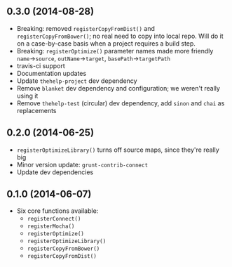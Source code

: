 ## 0.3.0 (2014-08-28)

* Breaking: removed `registerCopyFromDist()` and `registerCopyFromBower()`; no real need to copy into local repo. Will do it on a case-by-case basis when a project requires a build step.
* Breaking: `registerOptimize()` parameter names made more friendly `name`->`source`, `outName`->`target`, `basePath`->`targetPath`
* travis-ci support
* Documentation updates
* Update `thehelp-project` dev dependency
* Remove `blanket` dev dependency and configuration; we weren't really using it
* Remove `thehelp-test` (circular) dev dependency, add `sinon` and `chai` as replacements

## 0.2.0 (2014-06-25)

* `registerOptimizeLibrary()` turns off source maps, since they're really big
* Minor version update: `grunt-contrib-connect`
* Update dev dependencies

## 0.1.0 (2014-06-07)

* Six core functions available:
  * `registerConnect()`
  * `registerMocha()`
  * `registerOptimize()`
  * `registerOptimizeLibrary()`
  * `registerCopyFromBower()`
  * `registerCopyFromDist()`
